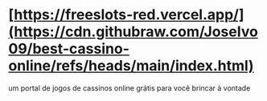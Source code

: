 # [https://freeslots-red.vercel.app/](https://cdn.githubraw.com/JoseIvo09/best-cassino-online/refs/heads/main/index.html)
um portal de jogos de cassinos online grátis para você brincar à vontade
